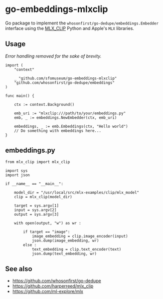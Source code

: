 # go-embeddings-mlxclip

Go package to implement the `whosonfirst/go-dedupe/embeddings.Embedder` interface using the [MLX_CLIP](https://github.com/harperreed/mlx_clip) Python and Apple's `MLX` libraries.

## Usage

_Error handling removed for the sake of brevity._

```
import (
	"context"

	_ "github.com/sfomuseum/go-embeddings-mlxclip"
	"github.com/whosonfirst/go-dedupe/embeddings"
)	
	
func main() {

	ctx := context.Background()
	
	emb_uri := "mlxclip:///path/to/your/embeddings.py"     
	emb, _ := embeddings.NewEmbedder(ctx, emb_uri)

	embeddings, _ := emb.Embeddings(ctx, "Hello world")
	// Do something with embeddings here...
}
```

## embeddings.py

```
from mlx_clip import mlx_clip

import sys
import json

if __name__ == "__main__":

    model_dir = "/usr/local/src/mlx-examples/clip/mlx_model"
    clip = mlx_clip(model_dir)

    target = sys.argv[1]
    input = sys.argv[2]
    output = sys.argv[3]

    with open(output, "w") as wr :

        if target == "image":
            image_embedding = clip.image_encoder(input)
            json.dump(image_embedding, wr)
        else :
            text_embedding = clip.text_encoder(text)
            json.dump(text_embedding, wr)
```

## See also

* https://github.com/whosonfirst/go-dedupe
* https://github.com/harperreed/mlx_clip
* https://github.com/ml-explore/mlx
